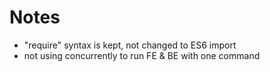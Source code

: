 # Notes

- "require" syntax is kept, not changed to ES6 import
- not using concurrently to run FE & BE with one command
